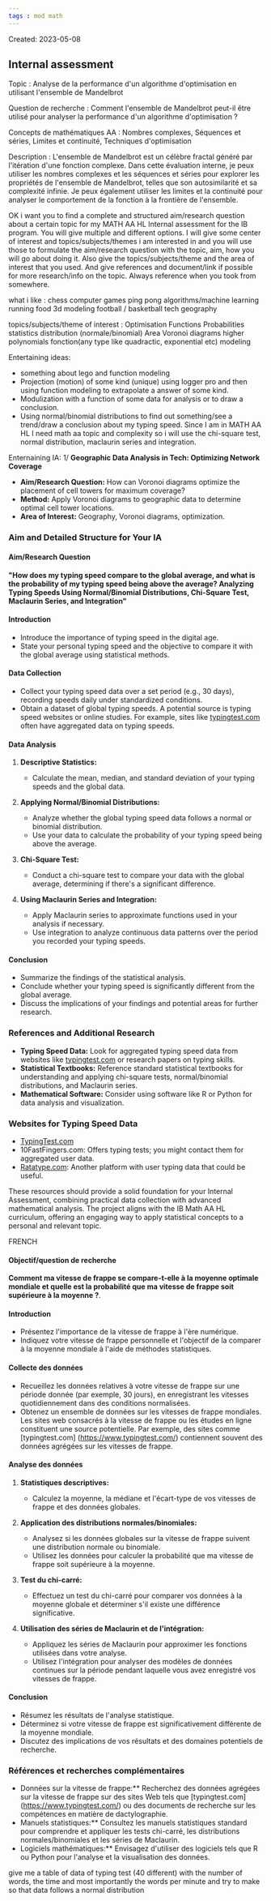 ```yaml
---
tags : mod math
---
```

Created: 2023-05-08

## Internal assessment

Topic : Analyse de la performance d'un algorithme d'optimisation en utilisant l'ensemble de Mandelbrot

Question de recherche : Comment l'ensemble de Mandelbrot peut-il être utilisé pour analyser la performance d'un algorithme d'optimisation ?

Concepts de mathématiques AA : Nombres complexes, Séquences et séries, Limites et continuité, Techniques d'optimisation

Description : L'ensemble de Mandelbrot est un célèbre fractal généré par l'itération d'une fonction complexe. Dans cette évaluation interne, je peux utiliser les nombres complexes et les séquences et séries pour explorer les propriétés de l'ensemble de Mandelbrot, telles que son autosimilarité et sa complexité infinie. Je peux également utiliser les limites et la continuité pour analyser le comportement de la fonction à la frontière de l'ensemble.

OK i want you to find a complete and structured aim/research question about a certain topic for my MATH AA HL Internal assessment for the IB program. You will give multiple and different options. I will give some center of interest and topics/subjects/themes i am interested in and you will use those to formulate the aim/research question with the topic, aim, how you will go about doing it. Also give the topics/subjects/theme and the area of interest that you used. And give references and document/link if possible for more research/info on the topic. Always reference when you took from somewhere. 

what i like :
chess
computer
games
ping pong
algorithms/machine learning
running
food
3d modeling
football / basketball
tech 
geography

topics/subjects/theme of interest :
Optimisation
Functions
Probabilities
statistics
distribution (normale/binomial)
Area
Voronoi diagrams
higher polynomials
fonction(any type like quadractic, exponential etc) modeling

Entertaining ideas:
- something about lego and function modeling
- Projection (motion) of some kind (unique) using logger pro and then using function modeling to extrapolate a answer of some kind.
- Modulization with a function of some data for analysis or to draw a conclusion.
- Using normal/binomial distributions to find out something/see a trend/draw a conclusion about my typing speed. Since I am in MATH AA HL I need math aa topic and complexity so i will use the chi-square test, normal distribution, maclaurin series and integration.


Enternaining IA:
1/ **Geographic Data Analysis in Tech: Optimizing Network Coverage**
- **Aim/Research Question:** How can Voronoi diagrams optimize the placement of cell towers for maximum coverage?
- **Method:** Apply Voronoi diagrams to geographic data to determine optimal cell tower locations.
- **Area of Interest:** Geography, Voronoi diagrams, optimization.

### Aim and Detailed Structure for Your IA

#### Aim/Research Question

**"How does my typing speed compare to the global average, and what is the probability of my typing speed being above the average? Analyzing Typing Speeds Using Normal/Binomial Distributions, Chi-Square Test, Maclaurin Series, and Integration"**

#### Introduction

- Introduce the importance of typing speed in the digital age.
- State your personal typing speed and the objective to compare it with the global average using statistical methods.

#### Data Collection

- Collect your typing speed data over a set period (e.g., 30 days), recording speeds daily under standardized conditions.
- Obtain a dataset of global typing speeds. A potential source is typing speed websites or online studies. For example, sites like [typingtest.com](https://www.typingtest.com/) often have aggregated data on typing speeds.

#### Data Analysis

1. **Descriptive Statistics:**
    
    - Calculate the mean, median, and standard deviation of your typing speeds and the global data.
2. **Applying Normal/Binomial Distributions:**
    
    - Analyze whether the global typing speed data follows a normal or binomial distribution.
    - Use your data to calculate the probability of your typing speed being above the average.
3. **Chi-Square Test:**
    
    - Conduct a chi-square test to compare your data with the global average, determining if there's a significant difference.
4. **Using Maclaurin Series and Integration:**
    
    - Apply Maclaurin series to approximate functions used in your analysis if necessary.
    - Use integration to analyze continuous data patterns over the period you recorded your typing speeds.

#### Conclusion

- Summarize the findings of the statistical analysis.
- Conclude whether your typing speed is significantly different from the global average.
- Discuss the implications of your findings and potential areas for further research.

### References and Additional Research

- **Typing Speed Data:** Look for aggregated typing speed data from websites like [typingtest.com](https://www.typingtest.com/) or research papers on typing skills.
- **Statistical Textbooks:** Reference standard statistical textbooks for understanding and applying chi-square tests, normal/binomial distributions, and Maclaurin series.
- **Mathematical Software:** Consider using software like R or Python for data analysis and visualization.

### Websites for Typing Speed Data

- [TypingTest.com](https://www.typingtest.com/)
- 10FastFingers.com: Offers typing tests; you might contact them for aggregated user data.
- [Ratatype.com](https://www.ratatype.com/): Another platform with user typing data that could be useful.

These resources should provide a solid foundation for your Internal Assessment, combining practical data collection with advanced mathematical analysis. The project aligns with the IB Math AA HL curriculum, offering an engaging way to apply statistical concepts to a personal and relevant topic.


FRENCH 



#### Objectif/question de recherche

**Comment ma vitesse de frappe se compare-t-elle à la moyenne optimale mondiale et quelle est la probabilité que ma vitesse de frappe soit supérieure à la moyenne ?**.

#### Introduction

- Présentez l'importance de la vitesse de frappe à l'ère numérique.
- Indiquez votre vitesse de frappe personnelle et l'objectif de la comparer à la moyenne mondiale à l'aide de méthodes statistiques.

#### Collecte des données

- Recueillez les données relatives à votre vitesse de frappe sur une période donnée (par exemple, 30 jours), en enregistrant les vitesses quotidiennement dans des conditions normalisées.
- Obtenez un ensemble de données sur les vitesses de frappe mondiales. Les sites web consacrés à la vitesse de frappe ou les études en ligne constituent une source potentielle. Par exemple, des sites comme [typingtest.com] (https://www.typingtest.com/) contiennent souvent des données agrégées sur les vitesses de frappe.

#### Analyse des données

1. **Statistiques descriptives:**
    
    - Calculez la moyenne, la médiane et l'écart-type de vos vitesses de frappe et des données globales.
2. **Application des distributions normales/binomiales:**
    
    - Analysez si les données globales sur la vitesse de frappe suivent une distribution normale ou binomiale.
    - Utilisez les données pour calculer la probabilité que ma vitesse de frappe soit supérieure à la moyenne.
3. **Test du chi-carré:**
    
    - Effectuez un test du chi-carré pour comparer vos données à la moyenne globale et déterminer s'il existe une différence significative.
4. **Utilisation des séries de Maclaurin et de l'intégration:**
    
    - Appliquez les séries de Maclaurin pour approximer les fonctions utilisées dans votre analyse.
    - Utilisez l'intégration pour analyser des modèles de données continues sur la période pendant laquelle vous avez enregistré vos vitesses de frappe.

#### Conclusion

- Résumez les résultats de l'analyse statistique.
- Déterminez si votre vitesse de frappe est significativement différente de la moyenne mondiale.
- Discutez des implications de vos résultats et des domaines potentiels de recherche.

### Références et recherches complémentaires

- Données sur la vitesse de frappe:** Recherchez des données agrégées sur la vitesse de frappe sur des sites Web tels que [typingtest.com] (https://www.typingtest.com/) ou des documents de recherche sur les compétences en matière de dactylographie.
- Manuels statistiques:** Consultez les manuels statistiques standard pour comprendre et appliquer les tests chi-carré, les distributions normales/binomiales et les séries de Maclaurin.
- Logiciels mathématiques:** Envisagez d'utiliser des logiciels tels que R ou Python pour l'analyse et la visualisation des données.

give me a table of data of typing test (40 different) with the number of words, the time and most importantly the words per minute and try to make so that data follows a normal distribution

